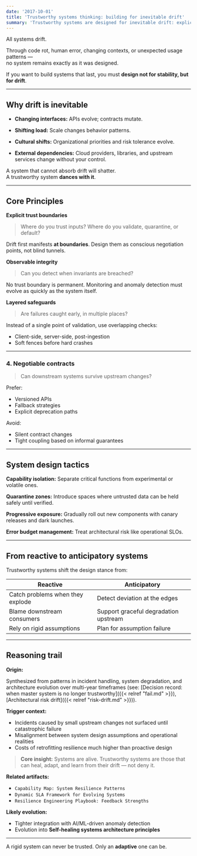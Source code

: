```yaml
---
date: '2017-10-01'
title: 'Trustworthy systems thinking: building for inevitable drift'
summary: 'Trustworthy systems are designed for inevitable drift: explicit trust boundaries, layered safeguards, and adaptability enable resilience to changing contexts, interfaces, and dependencies.'
---
```


All systems drift.

Through code rot, human error, changing contexts, or unexpected usage patterns —  
no system remains exactly as it was designed.

If you want to build systems that last, you must **design not for stability, but for drift**.

---

## Why drift is inevitable

- **Changing interfaces:** 
APIs evolve; contracts mutate.

- **Shifting load:** 
Scale changes behavior patterns.

- **Cultural shifts:**
Organizational priorities and risk tolerance evolve.

- **External dependencies:**
Cloud providers, libraries, and upstream services change without your control.

A system that cannot absorb drift will shatter.  
A trustworthy system **dances with it**.

---

## Core Principles

**Explicit trust boundaries**

> Where do you trust inputs? Where do you validate, quarantine, or default?

Drift first manifests **at boundaries**. Design them as conscious negotiation points, not blind tunnels.

**Observable integrity**

> Can you detect when invariants are breached?

No trust boundary is permanent. Monitoring and anomaly detection must evolve as quickly as the system itself.

**Layered safeguards**

> Are failures caught early, in multiple places?

Instead of a single point of validation, use overlapping checks:

- Client-side, server-side, post-ingestion
- Soft fences before hard crashes

---

### 4. **Negotiable contracts**
> Can downstream systems survive upstream changes?

Prefer:

- Versioned APIs
- Fallback strategies
- Explicit deprecation paths

Avoid:

- Silent contract changes
- Tight coupling based on informal guarantees

---

## System design tactics

**Capability isolation:** 
Separate critical functions from experimental or volatile ones.

**Quarantine zones:** 
Introduce spaces where untrusted data can be held safely until verified.

**Progressive exposure:** 
Gradually roll out new components with canary releases and dark launches.

**Error budget management:** 
Treat architectural risk like operational SLOs.

---

## From reactive to anticipatory systems

Trustworthy systems shift the design stance from:

| Reactive                         | Anticipatory                          |
|----------------------------------|---------------------------------------|
| Catch problems when they explode | Detect deviation at the edges         |
| Blame downstream consumers       | Support graceful degradation upstream |
| Rely on rigid assumptions        | Plan for assumption failure           |

---

## Reasoning trail

**Origin:**  

Synthesized from patterns in incident handling, system degradation, and architecture evolution over multi-year timeframes (see: 
 [Decision record: when master system is no longer trustworthy]({{< relref "fail.md" >}}), 
 [Architectural risk drift]({{< relref "risk-drift.md" >}})).

**Trigger context:**  

- Incidents caused by small upstream changes not surfaced until catastrophic failure
- Misalignment between system design assumptions and operational realities
- Costs of retrofitting resilience much higher than proactive design

> **Core insight:**  Systems are alive. Trustworthy systems are those that can heal, adapt, and learn from their drift — not deny it.

**Related artifacts:**

- `Capability Map: System Resilience Patterns`  
- `Dynamic SLA Framework for Evolving Systems`  
- `Resilience Engineering Playbook: Feedback Strengths`

**Likely evolution:**

- Tighter integration with AI/ML-driven anomaly detection  
- Evolution into **Self-healing systems architecture principles**

---

A rigid system can never be trusted. Only an **adaptive** one can be.

